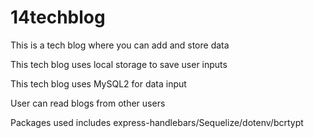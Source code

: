 # 14techblog

This is a tech blog where you can add and store data

This tech blog uses local storage to save user inputs

This tech blog uses MySQL2 for data input 

User can read blogs from other users 

Packages used includes express-handlebars/Sequelize/dotenv/bcrtypt
